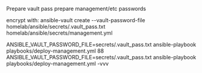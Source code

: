 Prepare vault pass
prepare management/etc passwords

encrypt with:
ansible-vault create --vault-password-file homelab/ansible/secrets/.vault_pass.txt homelab/ansible/secrets/management.yml

 ANSIBLE_VAULT_PASSWORD_FILE=secrets/.vault_pass.txt ansible-playbook playbooks/deploy-management.yml
   88  ANSIBLE_VAULT_PASSWORD_FILE=secrets/.vault_pass.txt ansible-playbook playbooks/deploy-management.yml -vvv